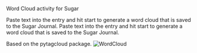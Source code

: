 Word Cloud activity for Sugar

Paste text into the entry and hit start to generate a word cloud that
is saved to the Sugar Journal.
Paste text into the entry and hit start to generate a word cloud that is saved to the Sugar Journal.

Based on the pytagcloud package.
![WordCloud](https://github.com/sugarlabs/wordcloud/blob/master/WordCloud.png)
